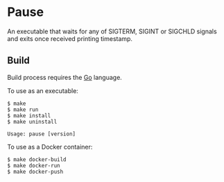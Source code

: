# Pause

An executable that waits for any of SIGTERM, SIGINT or SIGCHLD signals and exits
once received printing timestamp.

## Build

Build process requires the [Go] language.

To use as an executable:

```
$ make
$ make run
$ make install
$ make uninstall
```

```
Usage: pause [version]
```

To use as a Docker container:

```
$ make docker-build
$ make docker-run
$ make docker-push
```

<!-- Links -->

[Go]: https://golang.org
